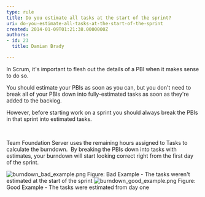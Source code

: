 ```yaml
---
type: rule
title: Do you estimate all tasks at the start of the sprint?
uri: do-you-estimate-all-tasks-at-the-start-of-the-sprint
created: 2014-01-09T01:21:38.0000000Z
authors:
- id: 23
  title: Damian Brady

---
```


 In Scrum, it's important to flesh out the details of a PBI when it makes sense to do so.



You should estimate your PBIs as soon as you can, but you don't need to break all of your PBIs down into fully-estimated tasks as soon as they're added to the backlog.




However, before starting work on a sprint you should always break the PBIs in that sprint into estimated tasks.

​

 
Team Foundation Server uses the remaining hours assigned to Tasks to calculate the burndown.  ​By breaking the PBIs down into tasks with estimates, your burndown will start looking correct right from the first day of the sprint.

![burndown_bad_example.png](/Management/RulesToBetterScrumUsingTFS/PublishingImages/burndown_bad_example.png)
Figure: Bad Example - The tasks weren't estimated at the start of the sprint
![burndown_good_example.png](/Management/RulesToBetterScrumUsingTFS/PublishingImages/burndown_good_example.png)
Figure: Good Example - The tasks were estimated from day one
​

